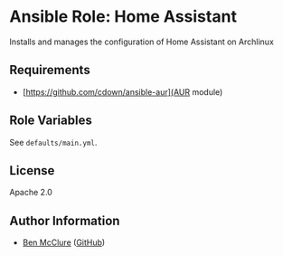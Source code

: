 # Ansible Role: Home Assistant

Installs and manages the configuration of Home Assistant on Archlinux

## Requirements

- [https://github.com/cdown/ansible-aur](AUR module)

## Role Variables

See `defaults/main.yml`.

## License

Apache 2.0

## Author Information

- [Ben McClure](https://www.benmcclure.com/) ([GitHub](https://github.com/bmcclure/))
